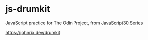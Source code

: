 # js-drumkit
JavaScript practice for The Odin Project, from [JavaScript30 Series](https://github.com/wesbos/JavaScript30)

https://johnrix.dev/drumkit
